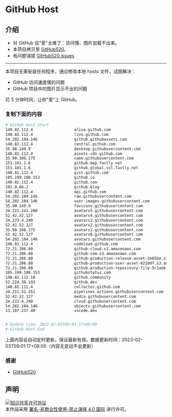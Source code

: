 # GitHub Host
## 介绍
- 对 GitHub 说"爱"太难了：访问慢、图片加载不出来。
- 本项目拷贝至 [GitHub520](https://github.com/521xueweihan/GitHub520)。
- 有问题请提 [GitHub520 issues](https://github.com/521xueweihan/GitHub520/issues/new)

---

本项目无需安装任何程序，通过修改本地 hosts 文件，试图解决：
- GitHub 访问速度慢的问题
- GitHub 项目中的图片显示不出的问题

花 5 分钟时间，让你"爱"上 GitHub。

### 复制下面的内容
```bash
# GitHub Host Start
140.82.112.4                  alive.github.com
140.82.112.4                  live.github.com
54.202.104.146                github.githubassets.com
140.82.112.4                  central.github.com
35.90.149.9                   desktop.githubusercontent.com
140.82.112.4                  assets-cdn.github.com
35.90.106.175                 camo.githubusercontent.com
151.101.1.6                   github.map.fastly.net
151.101.1.6                   github.global.ssl.fastly.net
140.82.112.4                  gist.github.com
185.199.108.153               github.io
140.82.112.4                  github.com
192.0.66.2                    github.blog
140.82.112.4                  api.github.com
54.202.104.146                raw.githubusercontent.com
54.202.104.146                user-images.githubusercontent.com
35.90.149.9                   favicons.githubusercontent.com
34.221.241.200                avatars5.githubusercontent.com
52.42.52.127                  avatars4.githubusercontent.com
34.223.4.240                  avatars3.githubusercontent.com
52.42.52.127                  avatars2.githubusercontent.com
35.90.106.175                 avatars1.githubusercontent.com
52.42.52.127                  avatars0.githubusercontent.com
54.202.104.146                avatars.githubusercontent.com
140.82.112.4                  codeload.github.com
72.21.206.80                  github-cloud.s3.amazonaws.com
72.21.206.80                  github-com.s3.amazonaws.com
72.21.206.80                  github-production-release-asset-2e65be.s3.amazonaws.com
72.21.206.80                  github-production-user-asset-6210df.s3.amazonaws.com
72.21.206.80                  github-production-repository-file-5c1aeb.s3.amazonaws.com
185.199.108.153               githubstatus.com
140.82.112.18                 github.community
52.224.38.193                 github.dev
140.82.112.4                  collector.github.com
34.211.52.251                 pipelines.actions.githubusercontent.com
52.42.52.127                  media.githubusercontent.com
34.223.4.240                  cloud.githubusercontent.com
54.202.104.146                objects.githubusercontent.com
13.107.237.40                 vscode.dev


# Update time: 2023-02-03T09:01:17+08:00
# GitHub Host End

```
上面内容会自动定时更新，保证最新有效。数据更新时间：2023-02-03T09:01:17+08:00（内容无变动不会更新）

### 感谢

- [GitHub520](https://github.com/521xueweihan/GitHub520)

## 声明
<a rel="license" href="https://creativecommons.org/licenses/by-nc-nd/4.0/deed.zh"><img alt="知识共享许可协议" style="border-width: 0" src="https://licensebuttons.net/l/by-nc-nd/4.0/88x31.png"></a><br>本作品采用 <a rel="license" href="https://creativecommons.org/licenses/by-nc-nd/4.0/deed.zh">署名-非商业性使用-禁止演绎 4.0 国际</a> 进行许可。